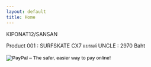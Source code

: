 ```yaml
---
layout: default
title: Home
---
```


KIPONAT12/SANSAN

Product 001 : SURFSKATE CX7 แบรนด์ UNCLE : 2970 Baht

<form action="https://www.paypal.com/cgi-bin/webscr" method="post" target="_top">
<input type="hidden" name="cmd" value="_s-xclick">
<input type="hidden" name="hosted_button_id" value="YRZQ6G9GY2KE6">
<input type="image" src="https://www.paypalobjects.com/en_US/i/btn/btn_buynowCC_LG_global.gif" border="0" name="submit" alt="PayPal – The safer, easier way to pay online!">
<img alt="" border="0" src="https://www.paypalobjects.com/en_GB/i/scr/pixel.gif" width="1" height="1">
</form>

